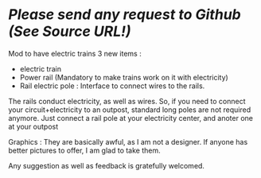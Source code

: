 # *_Please send any request to Github (See Source URL!)_*
Mod to have electric trains
3 new items :
- electric train
- Power rail (Mandatory to make trains work on it with electricity)
- Rail electric pole : Interface to connect wires to the rails.

The rails conduct electricity, as well as wires. So, if you need to connect your circuit+electricity to an outpost, standard long poles are not required anymore. Just connect a rail pole at your electricity center, and anoter one at your outpost

Graphics : They are basically awful, as I am not a designer. If anyone has better pictures to offer, I am glad to take them.

Any suggestion as well as feedback is gratefully welcomed.